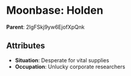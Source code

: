 # Moonbase: Holden

**Parent**: 2lgFSkj9yw6EjofXpQnk

## Attributes
- **Situation**: Desperate for vital supplies
- **Occupation**: Unlucky corporate researchers

